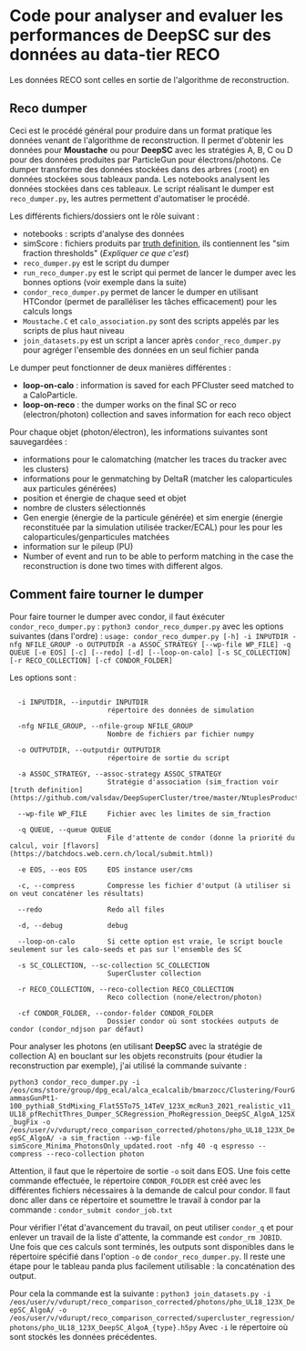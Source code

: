 # Code pour analyser and evaluer les performances de DeepSC sur des données au data-tier RECO
Les données RECO sont celles en sortie de l'algorithme de reconstruction.

## Reco dumper
Ceci est le procédé général pour produire dans un format pratique les données venant de l'algorithme de reconstruction. Il permet d'obtenir les données pour **Moustache** ou pour **DeepSC** avec les stratégies A, B, C ou D pour des données produites par ParticleGun pour électrons/photons. Ce dumper transforme des données stockées dans des arbres (.root) en données stockées sous tableaux panda. Les notebooks analysent les données stockées dans ces tableaux. Le script réalisant le dumper est `reco_dumper.py`, les autres permettent d'automatiser le procédé.

Les différents fichiers/dossiers ont le rôle suivant :
- notebooks : scripts d'analyse des données
- simScore : fichiers produits par [truth definition](https://github.com/valsdav/DeepSuperCluster/tree/master/NtuplesProduction/input_dataset_truth), ils contiennent les "sim fraction thresholds" (*Expliquer ce que c'est*)
- `reco_dumper.py` est le script du dumper
- `run_reco_dumper.py` est le script qui permet de lancer le dumper avec les bonnes options (voir exemple dans la suite)
- `condor_reco_dumper.py` permet de lancer le dumper en utilisant HTCondor (permet de paralléliser les tâches efficacement) pour les calculs longs
- `Moustache.C` et `calo_association.py` sont des scripts appelés par les scripts de plus haut niveau
- `join_datasets.py` est un script a lancer après `condor_reco_dumper.py` pour agréger l'ensemble des données en un seul fichier panda

Le dumper peut fonctionner de deux manières différentes :
- **loop-on-calo** :  information is saved for each PFCluster seed matched to a CaloParticle.
- **loop-on-reco** : the dumper works on the final SC or reco (electron/photon) collection and saves information for each reco object

Pour chaque objet (photon/électron), les informations suivantes sont sauvegardées :
- informations pour le calomatching (matcher les traces du tracker avec les clusters)
- informations pour le genmatching by DeltaR (matcher les caloparticules aux particules générées)
- position et énergie de chaque seed et objet
- nombre de clusters sélectionnés
- Gen energie (énergie de la particule générée) et sim energie (énergie reconstituée par la simulation utilisée tracker/ECAL) pour les pour les caloparticules/genparticules matchées
- information sur le pileup (PU)
- Number of event and run to be able to perform matching in the case the reconstruction is done two times with different algos.

## Comment faire tourner le dumper
Pour faire tourner le dumper avec condor, il faut éxécuter `condor_reco_dumper.py` :
`python3 condor_reco_dumper.py` avec les options suivantes (dans l'ordre) :
`usage: condor_reco_dumper.py [-h] -i INPUTDIR -nfg NFILE_GROUP -o OUTPUTDIR -a ASSOC_STRATEGY [--wp-file WP_FILE] -q QUEUE [-e EOS] [-c] [--redo] [-d] [--loop-on-calo] [-s SC_COLLECTION] [-r RECO_COLLECTION] [-cf CONDOR_FOLDER]`

Les options sont :
```  -h, --help            pour afficher les options

  -i INPUTDIR, --inputdir INPUTDIR
                        répertoire des données de simulation
                        
  -nfg NFILE_GROUP, --nfile-group NFILE_GROUP
                        Nombre de fichiers par fichier numpy
                        
  -o OUTPUTDIR, --outputdir OUTPUTDIR
                        répertoire de sortie du script
                        
  -a ASSOC_STRATEGY, --assoc-strategy ASSOC_STRATEGY
                        Stratégie d'association (sim_fraction voir [truth definition](https://github.com/valsdav/DeepSuperCluster/tree/master/NtuplesProduction/input_dataset_truth))
                        
  --wp-file WP_FILE     Fichier avec les limites de sim_fraction
  
  -q QUEUE, --queue QUEUE
                        File d'attente de condor (donne la priorité du calcul, voir [flavors](https://batchdocs.web.cern.ch/local/submit.html))
                        
  -e EOS, --eos EOS     EOS instance user/cms
  
  -c, --compress        Compresse les fichier d'output (à utiliser si on veut concaténer les résultats)
  
  --redo                Redo all files
  
  -d, --debug           debug
  
  --loop-on-calo        Si cette option est vraie, le script boucle seulement sur les calo-seeds et pas sur l'ensemble des SC
  
  -s SC_COLLECTION, --sc-collection SC_COLLECTION
                        SuperCluster collection
                        
  -r RECO_COLLECTION, --reco-collection RECO_COLLECTION
                        Reco collection (none/electron/photon)
                        
  -cf CONDOR_FOLDER, --condor-folder CONDOR_FOLDER
                        Dossier condor où sont stockées outputs de condor (condor_ndjson par défaut)
```


Pour analyser les photons (en utilisant **DeepSC** avec la stratégie de collection A) en bouclant sur les objets reconstruits (pour étudier la reconstruction par exemple), j'ai utilisé la commande suivante :

``` python3 condor_reco_dumper.py -i /eos/cms/store/group/dpg_ecal/alca_ecalcalib/bmarzocc/Clustering/FourGammasGunPt1-100_pythia8_StdMixing_Flat55To75_14TeV_123X_mcRun3_2021_realistic_v11_UL18_pfRechitThres_Dumper_SCRegression_PhoRegression_DeepSC_AlgoA_125X_bugFix -o /eos/user/v/vdurupt/reco_comparison_corrected/photons/pho_UL18_123X_DeepSC_AlgoA/ -a sim_fraction --wp-file simScore_Minima_PhotonsOnly_updated.root -nfg 40 -q espresso --compress --reco-collection photon ```

Attention, il faut que le répertoire de sortie `-o` soit dans EOS.
Une fois cette commande effectuée, le répertoire `CONDOR_FOLDER` est créé avec les différentes fichiers nécessaires à la demande de calcul pour condor. Il faut donc aller dans ce répertoire et soumettre le travail à condor par la commande : `condor_submit condor_job.txt`

Pour vérifier l'état d'avancement du travail, on peut utiliser `condor_q` et pour enlever un travail de la liste d'attente, la commande est `condor_rm JOBID`.
Une fois que ces calculs sont terminés, les outputs sont disponibles dans le répertoire spécifié dans l'option `-o` de `condor_reco_dumper.py`. Il reste une étape pour le tableau panda plus facilement utilisable : la concaténation des output.

Pour cela la commande est la suivante : `python3 join_datasets.py -i /eos/user/v/vdurupt/reco_comparison_corrected/photons/pho_UL18_123X_DeepSC_AlgoA/ -o /eos/user/v/vdurupt/reco_comparison_corrected/supercluster_regression/photons/pho_UL18_123X_DeepSC_AlgoA_{type}.h5py`
Avec `-i` le répertoire où sont stockés les données précédentes.

